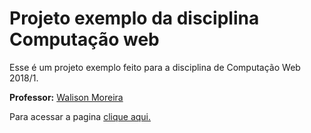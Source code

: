 # Projeto exemplo da disciplina Computação web

Esse é um projeto exemplo feito para a disciplina de Computação Web 2018/1.   

**Professor:** [Walison Moreira](https://github.com/walisonmoreira)

Para acessar a pagina [clique aqui.](https://antoni-s.github.io/exemplo-IMC/) 
